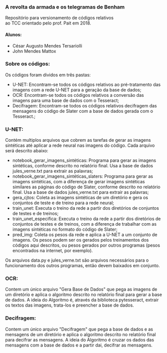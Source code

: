 ### A revolta da armada e os telegramas de Benham

Repositório para versionamento de códigos relativos  
ao TCC orientado pelo prof. Pait em 2018.

#### Alunos:
* César Augusto Mendes Tersariolli
* John Mendes Mattox

### Sobre os códigos:

Os códigos foram dividos em três pastas:
* U-NET: Encontram-se todos os códigos relativos ao pré-tratamento das imagens com a rede U-NET para a geração da base de dados;
* OCR: Encontram-se todos os códigos relativos a conversão das imagens para uma base de dados com o Tesseract;
* Decifragem: Encontram-se todos os códigos relativos decifragem das mensagens do código de Slater com a base de dados gerada com o Tesseract.;

### U-NET:

Contém multiplos arquivos que cobrem as tarefas de gerar as imagens sintéticas até aplicar a rede neural nas imagens do código. Cada arquivo será descrito abaixo:
* notebook_gerar_imagens_sintéticas: Programa para gerar as imagens sintéticas, conforme descrito no relatório final. Usa a base de dados jules_verne.txt para extrair as palavras;
* notebook_gerar_imagens_sintéticas_slaters: Programa para gerar as imagens sintéticas, com a diferença de gerar imagens sintéticas similares as páginas do código de Slater, conforme descrito no relatório final. Usa a base de dados jules_verne.txt para extrair as palavras;
* gera_cjtos: Coleta as imagens sintéticas de um diretório e gera os conjuntos de teste e de treino para a rede neural;
* train_unet: Executa o treino da rede a partir dos diretórios de conjuntos de testes e de treinos;
* train_unet_especifica: Executa o treino da rede a partir dos diretórios de conjuntos de testes e de treinos, com a diferença de trabalhar com as imagens sintéticas no formato do código de Slater;
* pred_img: Coleta os pesos da rede e aplica a U-NET a um conjunto de imagens. Os pesos podem ser os gerados pelos treinamentos dos códigos aqui descritos, ou pesos gerados por outros programas (pesos encontrados na internet, por exemplo).

Os arquivos data.py e jules_verne.txt são arquivos necessários para o funcionamento dos outros programas, então devem baixados em conjunto.

### OCR:

Contem um único arquivo "Gera Base de Dados" que pega as imagens de um diretório e aplica o algoritmo descrito no relatório final para gerar a base de dados. A ideia do Algoritmo é, através da biblioteca pytesseract, extrair os textos das imagens, trata-los e preencher a base de dados.

### Decifragem:

Contem um único arquivo "Decifragem" que pega a base de dados e as mensagens de um diretório e aplica o algoritmo descrito no relatório final para decifrar as mensagens. A ideia do Algoritmo é cruzar os dados das mensagens com a base de dados e a partir dai, decifrar as mensagens.
